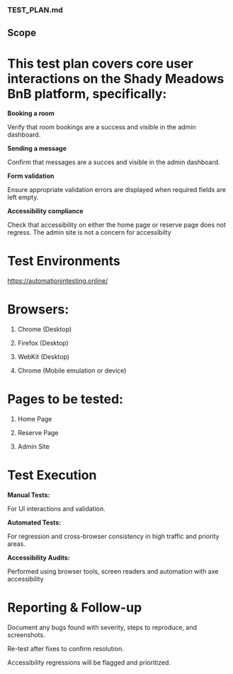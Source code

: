 ### TEST_PLAN.md

## Scope

# This test plan covers core user interactions on the Shady Meadows BnB platform, specifically:

**Booking a room**

Verify that room bookings are a success and visible in the admin dashboard.

**Sending a message**

Confirm that messages are a succes and visible in the admin dashboard.

**Form validation**

Ensure appropriate validation errors are displayed when required fields are left empty.

**Accessibility compliance**

Check that accessibility on either the home page or reserve page does not regress. The admin site is not a concern for accessibilty

# Test Environments

https://automationintesting.online/

# Browsers:

1. Chrome (Desktop)

2. Firefox (Desktop)

3. WebKit (Desktop)

4. Chrome (Mobile emulation or device)

# Pages to be tested:

1. Home Page

2. Reserve Page

3. Admin Site

# Test Execution

**Manual Tests:**

For UI interactions and validation.

**Automated Tests:**

For regression and cross-browser consistency in high traffic and priority areas.

**Accessibility Audits:**

Performed using browser tools, screen readers and automation with axe accessibility 

# Reporting & Follow-up

Document any bugs found with severity, steps to reproduce, and screenshots.

Re-test after fixes to confirm resolution.

Accessibility regressions will be flagged and prioritized.

